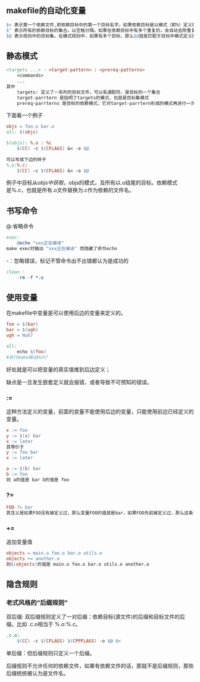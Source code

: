 ## makefile的自动化变量

```makefile
$< 表示第一个依赖文件,即依赖目标中的第一个目标名字。如果依赖目标是以模式（即%）定义的，那么$<将是符合模式的一系列的文件集。注意是一个一个取出来的。
$^ 表示所有的依赖目标的集合。以空格分隔。如果在依赖目标中有多个重复的，会自动去除重复的依赖目标，只保留一份。
$@ 表示规则中的目标集。在模式规则中，如果有多个目标，那么$@就是匹配于目标中模式定义的集合。
```

## 静态模式

```makefile
<targets ...> : <target-pattern> : <prereq-patterns>
	<commands>
	...
其中 
	targets: 定义了一系列的目标文件，可以有通配符，是目标的一个集合
	target-parrtern 是指明了targets的模式，也就是目标集模式
	prereq-parrterns 是目标的依赖模式，它对target-parrtern形成的模式再进行一次依赖目标的定义。
```
下面看一个例子
```makefile
objs = foo.o bar.o
all: $(objs)

$(objs): %.o : %c
	$(CC) -c $(CFLAGS) &< -o $@ 
	
可以写成下边的样子
%.o:%.c:
	$(CC) -c $(CFLAGS) &< -o $@ 
```

例子中目标从$objs中获取， %.o是变量$objs的模式，及所有以.o结尾的目标。依赖模式是%.c，也就是所有.o文件替换为.c作为依赖的文件名。

## 书写命令

@:省略命令

```makefile
exec:
	@echo "xxx正在编译"
make exec时输出 "xxx正在编译" 而隐藏了命令echo
```

\-：忽略错误，标记不管命令出不出错都认为是成功的

```makefile
clean :
	-rm -f *.o
```

## 使用变量

在makefile中变量是可以使用后边的变量来定义的。

```makefile
foo = $(bar)
bar = $(ugh)
ugh = Huh?

all:
	echo $(foo) 
#执行make输出Huh?
```

好处就是可以把变量的真实值推到后边定义；

缺点是一旦发生嵌套定义就会报错，或者导致不可预知的错误。

### :=

这种方法定义的变量，前面的变量不能使用后边的变量，只能使用前边已经定义的变量。

```makefile
x := foo
y := $(x) bar
x := later
其等价于
y := foo bar
x := later

a := $(b) bar
b := foo
则 a的值是 bar b的值是 foo
```

### ?=

```makefile
FOO ?= bar
其含义是如果FOO没有被定义过，那么变量FOO的值就是bar，如果FOO先前被定义过，那么这条语句什么都不干。
```

### +=

追加变量值

```makefile
objects = main.o foo.o bar.o utils.o
objects += another.o
则$(objects)的值是 main.o foo.o bar.o utils.o another.o
```

## 隐含规则

### 老式风格的“后缀规则”

双后缀: 双后缀规则定义了一对后缀：依赖目标(源文件)的后缀和目标文件的后缀。比如 .c.o相当于 %.o:%.c。

```makefile
.c.o:
	$(CC) -c $(CFLAGS) $(CPPFLAGS) -o $@ $<
```

单后缀：但后缀规则只定义一个后缀。

后缀规则不允许任何的依赖文件，如果有依赖文件的话，那就不是后缀规则，那些后缀统统被认为是文件名。